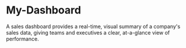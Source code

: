 # My-Dashboard
A sales dashboard provides a real-time, visual summary of a company's sales data, giving teams and executives a clear, at-a-glance view of performance. 
